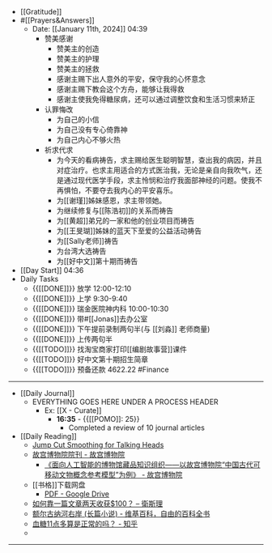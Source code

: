 - [[Gratitude]]
- #[[Prayers&Answers]]
    - Date: [[January 11th, 2024]] 04:39
        - 赞美感谢
            - 赞美主的创造
            - 赞美主的护理
            - 赞美主的拯救
            - 感谢主赐下出人意外的平安，保守我的心怀意念
            - 感谢主赐下教会这个方舟，能够让我得救
            - 感谢主使我免得糖尿病，还可以通过调整饮食和生活习惯来矫正
        - 认罪悔改
            - 为自己的小信
            - 为自己没有专心倚靠神
            - 为自己内心不够火热
        - 祈求代求
            - 为今天的看病祷告，求主赐给医生聪明智慧，查出我的病因，并且对症治疗。也求主用适合的方式医治我，无论是亲自向我吹气，还是通过现代医学手段，求主怜悯和治疗我面部神经的问题。使我不再惧怕，不要夺去我内心的平安喜乐。
            - 为[[谢瑾]]姊妹感恩，求主带领她。
            - 为继续修复与[[陈浩初]]的关系而祷告
            - 为[[黄超]]弟兄的一家和他的创业项目而祷告
            - 为[[王旻瑚]]姊妹的蓝天下至爱的公益活动祷告
            - 为[[Sally老师]]祷告
            - 为台湾大选祷告
            - 为[[好中文]]第十期而祷告
- [[Day Start]] 04:36
- Daily Tasks
    - {{[[DONE]]}} 放学 12:00-12:10
    - {{[[DONE]]}} 上学 9:30-9:40 
    - {{[[DONE]]}} 瑞金医院神内科 10:00-10:30
    - {{[[DONE]]}} 带#[[Jonas]]去办公室
    - {{[[DONE]]}} 下午提前录制两句半(与 [[刘淼]] 老师商量)
    - {{[[DONE]]}} 上传两句半
    - {{[[TODO]]}} 找淘宝商家打印[[编剧故事营]]课件
    - {{[[TODO]]}} 好中文第十期招生简章
    - {{[[TODO]]}} 预备还款 4622.22 #Finance
- ---
- [[Daily Journal]] 
    - EVERYTHING GOES HERE UNDER A PROCESS HEADER
        - Ex: [[X - Curate]]
            - **16:35** - {{[[POMO]]: 25}}
                -  Completed a review of 10 journal articles
- [[Daily Reading]]
    - [Jump Cut Smoothing for Talking Heads](https://morphcut.github.io/)
    - [故宫博物院院刊 - 故宫博物院](https://www.dpm.org.cn/journals.html)
        - [《面向人工智能的博物馆藏品知识组织——以故宫博物院“中国古代可移动文物概念参考模型”为例》 - 故宫博物院](https://www.dpm.org.cn/journal/261970.html)
    - [[书格]]下载网盘
        - [PDF - Google Drive](https://drive.google.com/drive/folders/0B59W0kcOXxj6UUdYUzRYOHE0R1E?resourcekey=0-JyYB6JeJHIBT3lFz4e5NzA)
    - [如何靠一篇文章两天收获$100？ – 衛斯理](https://imwsl.com/?p=151)
    - [额尔古纳河右岸 (长篇小说) - 维基百科，自由的百科全书](https://zh.wikipedia.org/wiki/%E9%A2%9D%E5%B0%94%E5%8F%A4%E7%BA%B3%E6%B2%B3%E5%8F%B3%E5%B2%B8_(%E9%95%BF%E7%AF%87%E5%B0%8F%E8%AF%B4))
    - [血糖11点多算是正常的吗？ - 知乎](https://zhuanlan.zhihu.com/p/219780729)
    - 
- ---
